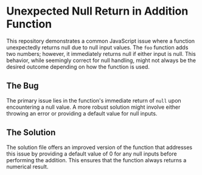 # Unexpected Null Return in Addition Function

This repository demonstrates a common JavaScript issue where a function unexpectedly returns null due to null input values. The `foo` function adds two numbers; however, it immediately returns null if either input is null. This behavior, while seemingly correct for null handling, might not always be the desired outcome depending on how the function is used.

## The Bug

The primary issue lies in the function's immediate return of `null` upon encountering a null value.  A more robust solution might involve either throwing an error or providing a default value for null inputs.

## The Solution

The solution file offers an improved version of the function that addresses this issue by providing a default value of 0 for any null inputs before performing the addition.  This ensures that the function always returns a numerical result.